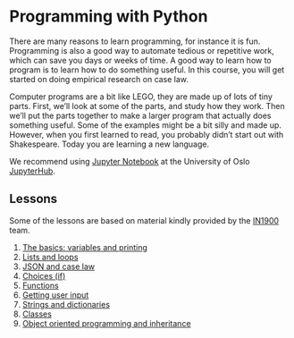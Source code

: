 # Programming with Python

There are many reasons to learn programming, for instance it is fun. Programming
is also a good way to automate tedious or repetitive work, which can save you days or weeks of time.
A good way to learn how to program is to learn how to do something useful.
In this course, you will get started on doing empirical research on case law.

Computer programs are a bit like LEGO, they are made up of lots
of tiny parts. First, we’ll look at some of the parts, and study
how they work. Then we’ll put the parts together to make a larger
program that actually does something useful. Some of the examples
might be a bit silly and made up. However, when you first learned
to read, you probably didn’t start out with Shakespeare. Today
you are learning a new language.

We recommend using [Jupyter Notebook](https://jupyter-notebook.readthedocs.io/en/stable/examples/Notebook/Notebook%20Basics.html)
at the University of Oslo [JupyterHub](https://jupyterhub.uio.no/).

## Lessons

Some of the lessons are based on material kindly provided by the
[IN1900]( https://www.uio.no/studier/emner/matnat/ifi/IN1900/h19/) team.

1. [The basics: variables and printing](https://nbviewer.jupyter.org/github/scriptotek/programming-for-lawyers/blob/master/01_basics.ipynb)
1. [Lists and loops](https://nbviewer.jupyter.org/github/scriptotek/programming-for-lawyers/blob/master/02_lists_loops.ipynb)
1. [JSON and case law](https://nbviewer.jupyter.org/github/scriptotek/programming-for-lawyers/blob/master/03_caselaw.ipynb)
1. [Choices (if)](https://nbviewer.jupyter.org/github/scriptotek/programming-for-lawyers/blob/master/04_if.ipynb)
1. [Functions](https://nbviewer.jupyter.org/github/scriptotek/programming-for-lawyers/blob/master/05_functions.ipynb)
1. [Getting user input](https://nbviewer.jupyter.org/github/scriptotek/programming-for-lawyers/blob/master/10_user_input.ipynb)
1. [Strings and dictionaries](https://nbviewer.jupyter.org/github/scriptotek/programming-for-lawyers/blob/master/06_Dictionaries_Strings.ipynb)
1. [Classes](https://nbviewer.jupyter.org/github/scriptotek/programming-for-lawyers/blob/master/07_Classes.ipynb)
1. [Object oriented programming and inheritance](https://nbviewer.jupyter.org/github/scriptotek/programming-for-lawyers/blob/master/09_OOP.ipynb)
